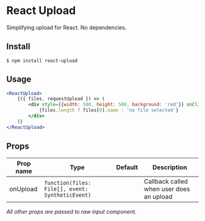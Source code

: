 # React Upload

Simplifying upload for React. No dependencies.

## Install

```
$ npm install react-upload
```

## Usage

```jsx
<ReactUpload>
    {({ files, requestUpload }) => (
        <div style={{width: 500, height: 500, background: 'red'}} onClick={requestUpload}>
            {files.length ? files[0].name : 'no file selected'}
        </div>
    )}
</ReactUpload>
```

## Props

|Prop name        |Type                                                 |Default            |Description
|-----------------|-----------------------------------------------------|-------------------|---------------------------------------
|onUpload         | `function(files: File[], event: SyntheticEvent)`    |                   | Callback called when user does an upload

*All other props are passed to raw input component.*
